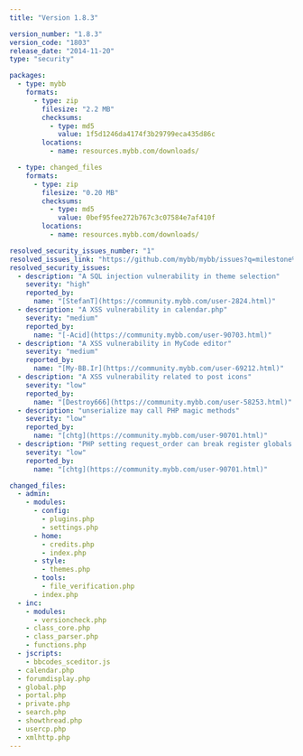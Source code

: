 ```yaml
---
title: "Version 1.8.3"

version_number: "1.8.3"
version_code: "1803"
release_date: "2014-11-20"
type: "security"

packages:
  - type: mybb
    formats:
      - type: zip
        filesize: "2.2 MB"
        checksums:
          - type: md5
            value: 1f5d1246da4174f3b29799eca435d86c
        locations:
          - name: resources.mybb.com/downloads/

  - type: changed_files
    formats:
      - type: zip
        filesize: "0.20 MB"
        checksums:
          - type: md5
            value: 0bef95fee272b767c3c07584e7af410f
        locations:
          - name: resources.mybb.com/downloads/

resolved_security_issues_number: "1"
resolved_issues_link: "https://github.com/mybb/mybb/issues?q=milestone%3A1.8.3+is%3Aclosed"
resolved_security_issues:
  - description: "A SQL injection vulnerability in theme selection"
    severity: "high"
    reported_by:
      name: "[StefanT](https://community.mybb.com/user-2824.html)"
  - description: "A XSS vulnerability in calendar.php"
    severity: "medium"
    reported_by:
      name: "[-Acid](https://community.mybb.com/user-90703.html)"
  - description: "A XSS vulnerability in MyCode editor"
    severity: "medium"
    reported_by:
      name: "[My-BB.Ir](https://community.mybb.com/user-69212.html)"
  - description: "A XSS vulnerability related to post icons"
    severity: "low"
    reported_by:
      name: "[Destroy666](https://community.mybb.com/user-58253.html)"
  - description: "unserialize may call PHP magic methods"
    severity: "low"
    reported_by:
      name: "[chtg](https://community.mybb.com/user-90701.html)"
  - description: "PHP setting request_order can break register globals handling"
    severity: "low"
    reported_by:
      name: "[chtg](https://community.mybb.com/user-90701.html)"

changed_files:
  - admin:
    - modules:
      - config:
        - plugins.php
        - settings.php
      - home:
        - credits.php
        - index.php
      - style:
        - themes.php
      - tools:
        - file_verification.php
      - index.php
  - inc:
    - modules:
      - versioncheck.php
    - class_core.php
    - class_parser.php
    - functions.php
  - jscripts:
    - bbcodes_sceditor.js
  - calendar.php
  - forumdisplay.php
  - global.php
  - portal.php
  - private.php
  - search.php
  - showthread.php
  - usercp.php
  - xmlhttp.php
---
```

